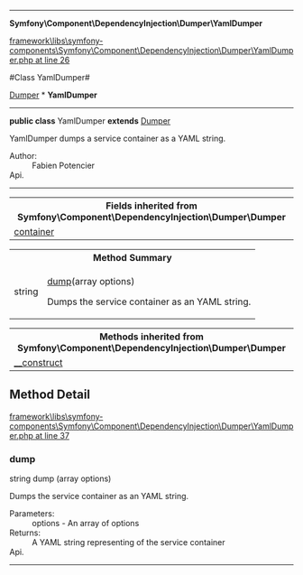 

- - -

**Symfony\Component\DependencyInjection\Dumper\YamlDumper**


<a href="https://github.com/JeyDotC/Hirudo/blob/master/framework/libs/symfony-components/Symfony/Component/DependencyInjection/Dumper/YamlDumper.php#L26" target='_blank'>framework\libs\symfony-components\Symfony\Component\DependencyInjection\Dumper\YamlDumper.php at line 26</a>

#Class YamlDumper#

<a href="https://github.com/JeyDotC/Hirudo-docs/blob/master/Symfony/Component/DependencyInjection/Dumper/Dumper.md">Dumper</a>
    * **YamlDumper**




- - -

<p><strong>public  class</strong> <span>YamlDumper</span>
<strong>extends</strong> <a href="https://github.com/JeyDotC/Hirudo-docs/blob/master/Symfony/Component/DependencyInjection/Dumper/Dumper.md">Dumper</a>

</p>

<div class="comment" id="overview_description"><p>YamlDumper dumps a service container as a YAML string.</p></div>

<dl>
<dt>Author:</dt>
<dd>Fabien Potencier <fabien@symfony.com></dd>
<dt>Api.</dt>
</dl>


- - -

<table class="inherit">
<tr><th colspan="2">Fields inherited from Symfony\Component\DependencyInjection\Dumper\Dumper</th></tr>
<tr><td><a href="https://github.com/JeyDotC/Hirudo-docs/blob/master/Symfony/Component/DependencyInjection/Dumper/Dumper.md#container">container</a></td></tr></table>

<table id="summary_method">
<tr><th colspan="2">Method Summary</th></tr>
<tr>
<td><span class='k'></span> <span class='nx'>string</span></td>
<td class="description"><p class="name"><a href="#dump">dump</a>(array options)</p><p class="description">Dumps the service container as an YAML string.</p></td>
</tr>
</table>

<table class="inherit">
<tr><th colspan="2">Methods inherited from Symfony\Component\DependencyInjection\Dumper\Dumper</th></tr>
<tr><td><a href="https://github.com/JeyDotC/Hirudo-docs/blob/master/Symfony/Component/DependencyInjection/Dumper/Dumper.md#__construct">__construct</a></td></tr></table>

<h2 id="detail_method">Method Detail</h2>

<a href="https://github.com/JeyDotC/Hirudo/blob/master/framework/libs/symfony-components/Symfony/Component/DependencyInjection/Dumper/YamlDumper.php#L37" target='_blank'>framework\libs\symfony-components\Symfony\Component\DependencyInjection\Dumper\YamlDumper.php at line 37</a>

<h3 id="dump()">dump</h3>
<span class='k'></span> <span class='nx'>string</span> <span class='nf'>dump</span> (array options)

<div class="details">
<p>Dumps the service container as an YAML string.</p><dl>
<dt>Parameters:</dt>
<dd>options - An array of options</dd>
<dt>Returns:</dt>
<dd>A YAML string representing of the service container</dd>
<dt>Api.</dt>
</dl>

</div>

- - -

